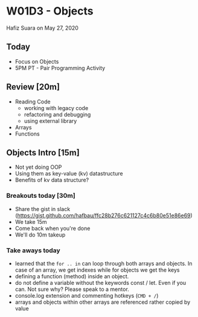 W01D3 - Objects
===

Hafiz Suara on May 27, 2020

## Today

- Focus on Objects
- 5PM PT - Pair Programming Activity

## Review [20m]

- Reading Code
  + working with legacy code
  + refactoring and debugging
  + using external library
- Arrays
- Functions

## Objects Intro [15m]

- Not yet doing OOP
- Using them as key-value (kv) datastructure
- Benefits of kv data structure?


### Breakouts today [30m]
- Share the gist in slack (https://gist.github.com/hafbau/ffc28b276c621127c4c6b80e51e86e69)
- We take 15m
- Come back when you're done
- We'll do 10m takeup


### Take aways today

- learned that the `for .. in` can loop through both arrays and objects. In case of an array, we get indexes while for objects we get the keys
- defining a function (method) inside an object.
- do not define a variable without the keywords const / let. Even if you can. Not sure why? Please speak to a mentor.
- console.log extension and commenting hotkeys (`CMD + /`)
- arrays and objects within other arrays are referenced rather copied by value

